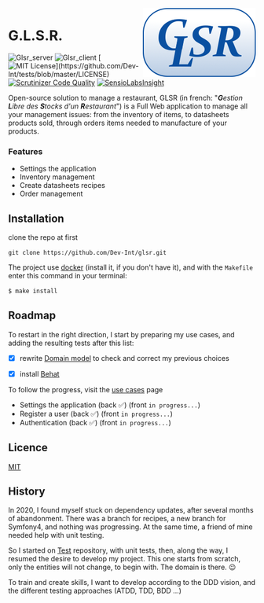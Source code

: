 <img src="./client/projects/common/assets/img/featured_work_GLSR.png" alt="GLSR logo" align="right" />

G.L.S.R.
=======

![Glsr_server](https://github.com/Dev-Int/glsr/workflows/Glsr_server/badge.svg) 
![Glsr_client](https://github.com/Dev-Int/glsr/workflows/Glsr_client/badge.svg) 
[![MIT License](https://img.shields.io/apm/l/atomic-design-ui.svg?)](https://github.com/Dev-Int/tests/blob/master/LICENSE)
[![Scrutinizer Code Quality](https://scrutinizer-ci.com/g/Dev-Int/glsr/badges/quality-score.png?b=develop)](https://scrutinizer-ci.com/g/Dev-Int/glsr/?branch=develop)
[![SensioLabsInsight](https://insight.sensiolabs.com/projects/de223fd6-2d6b-4433-a70a-08e09fa68510/mini.png)](https://insight.sensiolabs.com/projects/de223fd6-2d6b-4433-a70a-08e09fa68510)

Open-source solution to manage a restaurant, GLSR (in french: "_**G**estion **L**ibre des **S**tocks d'un **R**estaurant_")
 is a Full Web application to manage all your management issues: from the inventory of items, to datasheets products sold,
 through orders items needed to manufacture of your products.
 
### Features

- Settings the application
- Inventory management
- Create datasheets recipes  
- Order management

## Installation

clone the repo at first
```
git clone https://github.com/Dev-Int/glsr.git
```

The project use [docker](https://docs.docker.com/get-docker/) (install it, if you don't have it), and with the `Makefile`
 enter this command in your terminal:
```bash
$ make install
```

## Roadmap

To restart in the right direction, I start by preparing my use cases, and adding the resulting tests after this list:

- [x] rewrite [Domain model](docs/index.md) to check and correct my previous choices

- [x] install [Behat](https://docs.behat.org/en/latest/quick_start.html)

To follow the progress, visit the [use cases](https://github.com/Dev-Int/tests/labels/use%20case) page
- Settings the application (back ✅) (front `in progress...`)
- Register a user (back ✅) (front `in progress...`)
- Authentication (back ✅) (front `in progress...`)

## Licence

[MIT](https://choosealicense.com/licenses/mit/)

## History

In 2020, I found myself stuck on dependency updates, after several months of abandonment. There was a branch for recipes,
 a new branch for Symfony4, and nothing was progressing. At the same time, a friend of mine needed help with unit testing.
 
So I started on [Test](https://github.com/Dev-Int/tests) repository, with unit tests, then, along the way, I resumed the
 desire to develop my project. This one starts from scratch, only the entities will not change, to begin with. The domain
 is there. 😉

To train and create skills, I want to develop according to the DDD vision, and the different testing approaches
 (ATDD, TDD, BDD ...)
